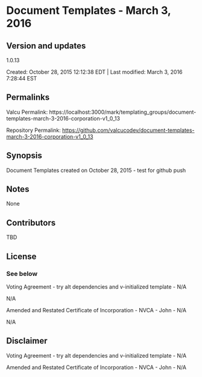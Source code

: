 

# Document Templates - March 3, 2016

## Version and updates

1.0.13

Created: October 28, 2015 12:12:38 EDT | Last modified: March 3, 2016  7:28:44 EST

## Permalinks

Valcu Permalink: https://localhost:3000/mark/templating_groups/document-templates-march-3-2016-corporation-v1_0_13

Repository Permalink: https://github.com/valcucodev/document-templates-march-3-2016-corporation-v1_0_13

## Synopsis

Document Templates created on October 28, 2015 - test for github push

## Notes

None

## Contributors

TBD

## License

### See below


  Voting Agreement - try alt dependencies and v-initialized template - N/A

  N/A

  Amended and Restated Certificate of Incorporation - NVCA - John - N/A

  N/A


## Disclaimer


  Voting Agreement - try alt dependencies and v-initialized template - N/A

  Amended and Restated Certificate of Incorporation - NVCA - John - N/A
